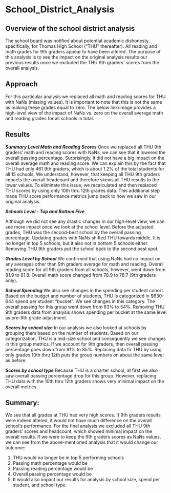 # School_District_Analysis

## Overview of the school district analysis
The school board was notified about potential academic dishonesty, specifically, for Thomas High School (“THU” thereafter). All reading and math grades for 9th graders appear to have been altered. The purpose of this analysis is to see the impact on the original analysis results our previous results once we excluded the THU 9th graders’ scores from the overall analysis. 

## Approach
For this particular analysis we replaced all math and reading scores for THU with NaNs (missing values). It is important to note that this is not the same as making these grades equal to zero. The below link/image provides a high-level view of the impact of NaNs vs. zero on the overall average math and reading grades for all schools in total.


## Results

***Summary Level Math and Reading Scores***
Once we replaced all THU 9th graders’ math and reading scores with NaNs, we can see that it lowered the overall passing percentage. Surprisingly, it did not have a big impact on the overall average math and reading score. We can explain this by the fact that THU had only 461 9th graders, which is about 1.2% of the total students for all 15 schools. We understand, however, that keeping all THU 9th graders impacts the overall headcount and therefore skews all THU results to the lower values. To eliminate this issue, we recalculated and then replaced THU scores by using only 10th thru 12th grades data. This additional step made THU score performance metrics jump back to how we saw in our original analysis.

***Schools Level - Top and Bottom Five***

Although we did not see any drastic changes in our high-level view, we can see more impact once we look at the school level. Before the adjusted grades, THU was the second-best school by the overall passing percentage. Updating grades with NaNs shifted THU towards middle. It is no longer in top 5 schools, but it also not in bottom 5 schools either. Removing THU 9th graders put the school back to the second best spot.

***Grades Level by School***
We confirmed that using NaNs had no impact on any averages other than 9th graders average for math and reading. Overall reading score for all 9th graders from all schools, however, went down from 81.9 to 81.8. Overall math score changed from 78.9 to 78.7 (9th graders only).

***School Spending***
We also see changes in the spending per student cohort. Based on the budget and number of students, THU is categorized in $630-644 spend per student “bucket”. We see changes in this category. The overall passing for this group went down from 63% to 54%. Removing THU 9th graders data from analysis shows spending per bucket at the same level as pre-9th grade adjustment.

***Scores by school size***
In our analysis we also looked at schools by grouping them based on the number of students. Based on our categorization, THU is a mid-size school and consequently we see changes in this group metrics. If we account for 9th graders, then overall passing percentage goes down from 91% to 85%. Replacing data fir THU by using only grades 10th thru 12th puts the group numbers on about the same level as before.

***Scores by school type***
Because THU is a charter school, at first we also saw overall passing percentage drop for this group. However, replacing THU data with the 10th thru 12th graders shows very minimal impact on the overall metrics.


## Summary:

We see that all grades at THU had very high scores. If 9th graders results were indeed altered, it would not have much difference on the overall school’s performance. For the final analysis we excluded all THU 9th graders’ scores and headcount, which showed minimal impact on the overall results. If we were to keep the 9th graders scores as NaNs values, we can see from the above-mentioned analysis that it would change our outcome:

1.	THU would no longer be in top 5 performing schools
2.	Passing math percentage would be
3.	Passing reading percentage would be
4.	Overall passing percentage would be
5.	It would also impact our results for analysis by school size, spend per student, and school type.
